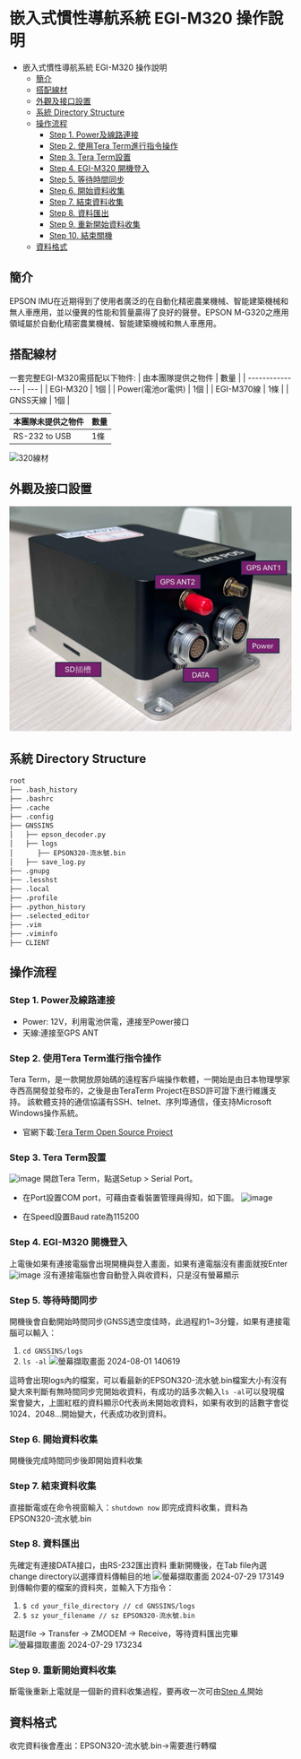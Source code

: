 # 嵌入式慣性導航系統 EGI-M320 操作說明
- 嵌入式慣性導航系統 EGI-M320 操作說明
    - [簡介](##簡介)
    - [搭配線材](##搭配線材)
    - [外觀及接口設置](##外觀及接口設置)
    - [系統 Directory Structure](##系統-Directory-Structure)
    - [操作流程](##操作流程)
        - [Step 1. Power及線路連接](#Step-1.-Power及線路連接)
        - [Step 2. 使用Tera Term進行指令操作](#Step-2.-使用Tera-Term進行指令操作)
        - [Step 3. Tera Term設置](#Step-3.-Tera-Term設置)
        - [Step 4. EGI-M320 開機登入](#Step-4.-EGI-M320-開機登入)
        - [Step 5. 等待時間同步](#Step-5.-等待時間同步)
        - [Step 6. 開始資料收集](#Step-6.-開始資料收集)
        - [Step 7. 結束資料收集](#Step-7.-結束資料收集)
        - [Step 8. 資料匯出](#Step-8.-資料匯出)
        - [Step 9. 重新開始資料收集](#Step-9.-重新開始資料收集)
        - [Step 10. 結束關機](#Step-10.-結束關機)
    - [資料格式](##資料格式)
## 簡介
EPSON IMU在近期得到了使用者廣泛的在自動化精密農業機械、智能建築機械和無人車應用，並以優異的性能和質量贏得了良好的聲譽。EPSON M-G320之應用領域屬於自動化精密農業機械、智能建築機械和無人車應用。
## 搭配線材
一套完整EGI-M320需搭配以下物件:
| 由本團隊提供之物件 | 數量 |
| --------------- | --- |
| EGI-M320        | 1個 |
| Power(電池or電供) | 1個 |
| EGI-M370線     | 1條 |
| GNSS天線     | 1個    |

| 本團隊未提供之物件 | 數量 |
| ------------ | ------ |
| RS-232 to USB | 1條 |

![320線材](https://hackmd.io/_uploads/B1MaltDu0.png)

## 外觀及接口設置
![320接口](https://github.com/CC4534534/EGI-M320/blob/3114765518915d263ef48aaff08e408046074d06/320%E6%95%99%E5%AD%B8%E5%9C%96%E7%89%87/320%E6%8E%A5%E5%8F%A3.jpg)

## 系統 Directory Structure
```
root
├── .bash_history
├── .bashrc
├── .cache
├── .config
├── GNSSINS
│   ├── epson_decoder.py
│   ├── logs
│      ├── EPSON320-流水號.bin
│   ├── save_log.py
├── .gnupg
├── .lesshst
├── .local
├── .profile
├── .python_history
├── .selected_editor
├── .vim
├── .viminfo
├── CLIENT 
```
## 操作流程
### Step 1. Power及線路連接
- Power: 12V，利用電池供電，連接至Power接口
- 天線:連接至GPS ANT
### Step 2. 使用Tera Term進行指令操作
Tera Term，是一款開放原始碼的遠程客戶端操作軟體，一開始是由日本物理學家寺西高開發並發布的，之後是由TeraTerm Project在BSD許可證下進行維護支持。
該軟體支持的通信協議有SSH、telnet、序列埠通信，僅支持Microsoft Windows操作系統。
 - 官網下載:[Tera Term Open Source Project](<https://teratermproject.github.io/index-en.html>)
### Step 3. Tera Term設置
![image](https://hackmd.io/_uploads/SyWVPCVKC.png)
開啟Tera Term，點選Setup > Serial Port。
- 在Port設置COM port，可藉由查看裝置管理員得知，如下圖。
![image](https://hackmd.io/_uploads/ry9Bw04Y0.png)

- 在Speed設置Baud rate為115200
### Step 4. EGI-M320 開機登入
上電後如果有連接電腦會出現開機與登入畫面，如果有連電腦沒有畫面就按Enter
![image](https://hackmd.io/_uploads/H1AvDRNt0.png)
沒有連接電腦也會自動登入與收資料，只是沒有螢幕顯示
### Step 5. 等待時間同步
開機後會自動開始時間同步(GNSS透空度佳時，此過程約1~3分鐘，如果有連接電腦可以輸入：
1. ```cd GNSSINS/logs```
2. ```ls -al```
![螢幕擷取畫面 2024-08-01 140619](https://hackmd.io/_uploads/SJQRLidKA.png)

這時會出現logs內的檔案，可以看最新的EPSON320-流水號.bin檔案大小有沒有變大來判斷有無時間同步完開始收資料，有成功的話多次輸入```ls -al```可以發現檔案會變大，上圖紅框的資料顯示0代表尚未開始收資料，如果有收到的話數字會從1024、2048...開始變大，代表成功收到資料。
### Step 6. 開始資料收集
開機後完成時間同步後即開始資料收集
### Step 7. 結束資料收集
直接斷電或在命令視窗輸入：```shutdown now```
即完成資料收集，資料為EPSON320-流水號.bin
### Step 8. 資料匯出
先確定有連接DATA接口，由RS-232匯出資料
重新開機後，在Tab file內選change directory以選擇資料傳輸目的地
![螢幕擷取畫面 2024-07-29 173149](https://hackmd.io/_uploads/rktib1StR.png)
到傳輸你要的檔案的資料夾，並輸入下方指令：
1. ```$ cd your_file_directory // cd GNSSINS/logs```
2. ```$ sz your_filename // sz EPSON320-流水號.bin```

點選file -> Transfer -> ZMODEM -> Receive，等待資料匯出完畢
![螢幕擷取畫面 2024-07-29 173234](https://hackmd.io/_uploads/SkEaZJHKA.png)
### Step 9. 重新開始資料收集
斷電後重新上電就是一個新的資料收集過程，要再收一次可由[Step 4.](#Step-4.-EGI-M320-開機登入)開始

## 資料格式
收完資料後會產出：EPSON320-流水號.bin->需要進行轉檔
